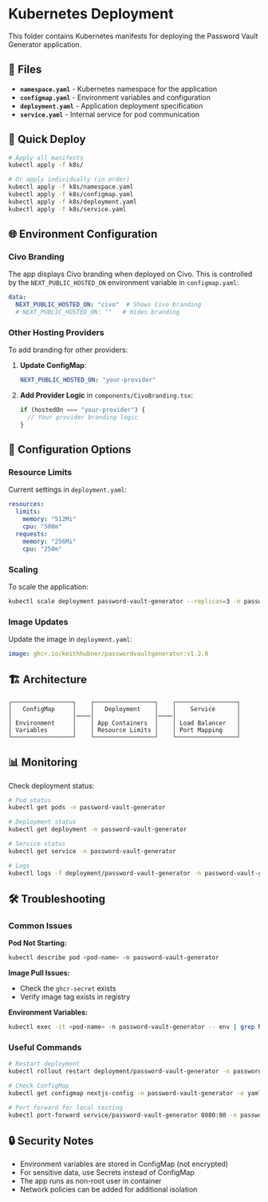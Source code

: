 # Kubernetes Deployment

This folder contains Kubernetes manifests for deploying the Password Vault Generator application.

## 📁 Files

- **`namespace.yaml`** - Kubernetes namespace for the application
- **`configmap.yaml`** - Environment variables and configuration
- **`deployment.yaml`** - Application deployment specification  
- **`service.yaml`** - Internal service for pod communication

## 🚀 Quick Deploy

```bash
# Apply all manifests
kubectl apply -f k8s/

# Or apply individually (in order)
kubectl apply -f k8s/namespace.yaml
kubectl apply -f k8s/configmap.yaml
kubectl apply -f k8s/deployment.yaml
kubectl apply -f k8s/service.yaml
```

## 🌐 Environment Configuration

### Civo Branding

The app displays Civo branding when deployed on Civo. This is controlled by the `NEXT_PUBLIC_HOSTED_ON` environment variable in `configmap.yaml`:

```yaml
data:
  NEXT_PUBLIC_HOSTED_ON: "civo"  # Shows Civo branding
  # NEXT_PUBLIC_HOSTED_ON: ""   # Hides branding
```

### Other Hosting Providers

To add branding for other providers:

1. **Update ConfigMap**:
   ```yaml
   NEXT_PUBLIC_HOSTED_ON: "your-provider"
   ```

2. **Add Provider Logic** in `components/CivoBranding.tsx`:
   ```typescript
   if (hostedOn === "your-provider") {
     // Your provider branding logic
   }
   ```

## 🔧 Configuration Options

### Resource Limits

Current settings in `deployment.yaml`:
```yaml
resources:
  limits:
    memory: "512Mi"
    cpu: "500m"
  requests:
    memory: "256Mi" 
    cpu: "250m"
```

### Scaling

To scale the application:
```bash
kubectl scale deployment password-vault-generator --replicas=3 -n password-vault-generator
```

### Image Updates

Update the image in `deployment.yaml`:
```yaml
image: ghcr.io/keithhubner/passwordvaultgenerator:v1.2.0
```

## 🏗️ Architecture

```
┌─────────────────┐    ┌─────────────────┐    ┌─────────────────┐
│   ConfigMap     │    │   Deployment    │    │    Service      │
│                 │────│                 │────│                 │
│ Environment     │    │ App Containers  │    │ Load Balancer   │
│ Variables       │    │ Resource Limits │    │ Port Mapping    │
└─────────────────┘    └─────────────────┘    └─────────────────┘
```

## 📊 Monitoring

Check deployment status:
```bash
# Pod status
kubectl get pods -n password-vault-generator

# Deployment status  
kubectl get deployment -n password-vault-generator

# Service status
kubectl get service -n password-vault-generator

# Logs
kubectl logs -f deployment/password-vault-generator -n password-vault-generator
```

## 🛠️ Troubleshooting

### Common Issues

**Pod Not Starting:**
```bash
kubectl describe pod <pod-name> -n password-vault-generator
```

**Image Pull Issues:**
- Check the `ghcr-secret` exists
- Verify image tag exists in registry

**Environment Variables:**
```bash
kubectl exec -it <pod-name> -n password-vault-generator -- env | grep NEXT_PUBLIC
```

### Useful Commands

```bash
# Restart deployment
kubectl rollout restart deployment/password-vault-generator -n password-vault-generator

# Check ConfigMap
kubectl get configmap nextjs-config -n password-vault-generator -o yaml

# Port forward for local testing
kubectl port-forward service/password-vault-generator 8080:80 -n password-vault-generator
```

## 🔒 Security Notes

- Environment variables are stored in ConfigMap (not encrypted)
- For sensitive data, use Secrets instead of ConfigMap
- The app runs as non-root user in container
- Network policies can be added for additional isolation